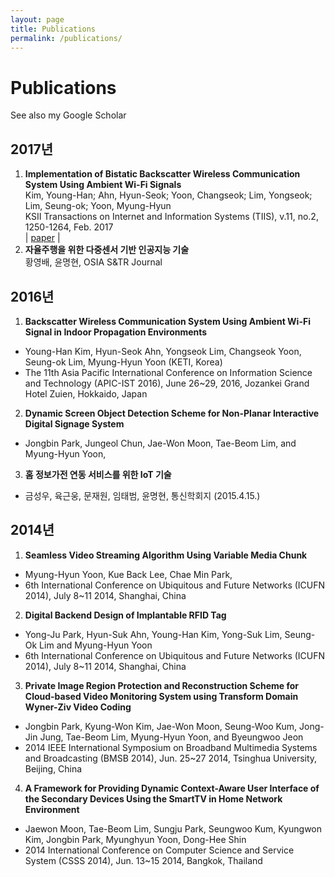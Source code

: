 ```yaml
---
layout: page
title: Publications
permalink: /publications/
---
```


# Publications
See also my Google Scholar

## 2017년
1. <b>Implementation of Bistatic Backscatter Wireless Communication System Using Ambient Wi-Fi Signals</b><br>
Kim, Young-Han; Ahn, Hyun-Seok; Yoon, Changseok; Lim, Yongseok; Lim, Seung-ok; Yoon, Myung-Hyun<br>
KSII Transactions on Internet and Information Systems (TIIS), v.11, no.2, 1250-1264, Feb. 2017<br>
| [paper](/home/paper/2017-1.pdf) |
2. <b>자율주행을 위한 다중센서 기반 인공지능 기술</b><br>
황영배, 윤명현, OSIA S&TR Journal

## 2016년
1. <b>Backscatter Wireless Communication System Using Ambient Wi-Fi Signal in Indoor Propagation Environments</b>
* Young-Han Kim, Hyun-Seok Ahn, Yongseok Lim, Changseok Yoon, Seung-ok Lim, Myung-Hyun Yoon (KETI, Korea)
* The 11th Asia Pacific International Conference on Information Science and Technology (APIC-IST 2016), June 26~29, 2016, Jozankei Grand Hotel Zuien, Hokkaido, Japan
2. <b>Dynamic Screen Object Detection Scheme for Non-Planar Interactive Digital Signage System</b>
* Jongbin Park, Jungeol Chun, Jae-Won Moon, Tae-Beom Lim, and Myung-Hyun Yoon,
3. <b>홈 정보가전 연동 서비스를 위한 IoT 기술</b>
* 금성우, 육근웅, 문재원, 임태범, 윤명현, 통신학회지 (2015.4.15.)

## 2014년
1. <b>Seamless Video Streaming Algorithm Using Variable Media Chunk</b>
* Myung-Hyun Yoon, Kue Back Lee, Chae Min Park,
* 6th International Conference on Ubiquitous and Future Networks (ICUFN 2014), July 8~11 2014, Shanghai, China
2. <b>Digital Backend Design of Implantable RFID Tag</B>
* Yong-Ju Park, Hyun-Suk Ahn, Young-Han Kim, Yong-Suk Lim, Seung-Ok Lim and Myung-Hyun Yoon
* 6th International Conference on Ubiquitous and Future Networks (ICUFN 2014), July 8~11 2014, Shanghai, China
3. <b>Private Image Region Protection and Reconstruction Scheme for Cloud-based Video Monitoring System using Transform Domain Wyner-Ziv Video Coding</B>
* Jongbin Park, Kyung-Won Kim, Jae-Won Moon, Seung-Woo Kum, Jong-Jin Jung, Tae-Beom Lim, Myung-Hyun Yoon, and Byeungwoo Jeon
* 2014 IEEE International Symposium on Broadband Multimedia Systems and Broadcasting (BMSB 2014), Jun. 25~27 2014, Tsinghua University, Beijing, China
4. <b>A Framework for Providing Dynamic Context-Aware User Interface of the Secondary Devices Using the SmartTV in Home Network Environment</b>
* Jaewon Moon, Tae-Beom Lim, Sungju Park, Seungwoo Kum, Kyungwon Kim, Jongbin Park, Myunghyun Yoon, Dong-Hee Shin
* 2014 International Conference on Computer Science and Service System (CSSS 2014), Jun. 13~15 2014, Bangkok, Thailand
